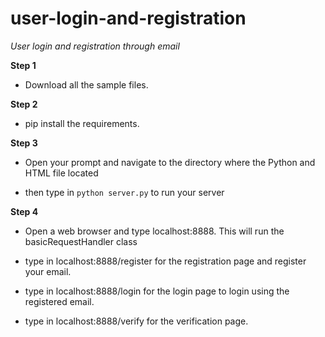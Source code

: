 # user-login-and-registration
*User login and registration through email*

**Step 1**

+ Download all the sample files.


**Step 2**

+ pip install the requirements.


**Step 3**

+ Open your prompt and navigate to the directory where the Python and HTML file located

+ then type in `python server.py` to run your server


**Step 4**

+ Open a web browser and type localhost:8888. This will run the basicRequestHandler class

+ type in localhost:8888/register for the registration page and register your email.

+ type in localhost:8888/login for the login page to login using the registered email.

+ type in localhost:8888/verify for the verification page.
